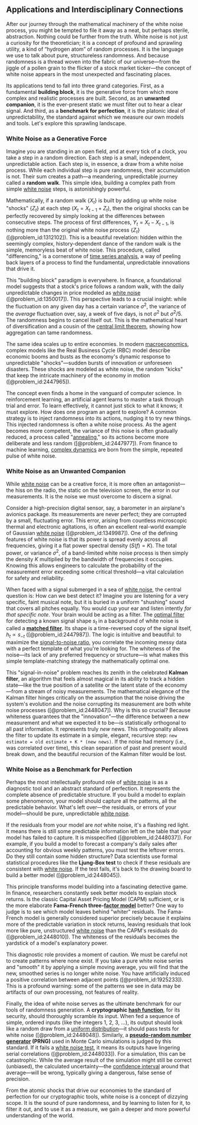 ## Applications and Interdisciplinary Connections

After our journey through the mathematical machinery of the white noise process, you might be tempted to file it away as a neat, but perhaps sterile, abstraction. Nothing could be further from the truth. White noise is not just a curiosity for the theoretician; it is a concept of profound and sprawling utility, a kind of “hydrogen atom” of random processes. It is the language we use to talk about pure, structureless randomness. And because randomness is a thread woven into the fabric of our universe—from the jiggle of a pollen grain to the flicker of a stock market ticker—the concept of white noise appears in the most unexpected and fascinating places.

Its applications tend to fall into three grand categories. First, as a fundamental **building block**, it is the generative force from which more complex and realistic processes are built. Second, as an **unwanted companion**, it is the ever-present static we must filter out to hear a clear signal. And third, as a **benchmark for perfection**, it is the platonic ideal of unpredictability, the standard against which we measure our own models and tools. Let's explore this sprawling landscape.

### White Noise as a Generative Force

Imagine you are standing in an open field, and at every tick of a clock, you take a step in a random direction. Each step is a small, independent, unpredictable action. Each step is, in essence, a draw from a white noise process. While each individual step is pure randomness, their accumulation is not. Their sum creates a path—a meandering, unpredictable journey called a **random walk**. This simple idea, building a complex path from simple [white noise](@article_id:144754) steps, is astonishingly powerful.

Mathematically, if a random walk $\{X_t\}$ is built by adding up white noise "shocks" $\{Z_t\}$ at each step ($X_t = X_{t-1} + Z_t$), then the original shocks can be perfectly recovered by simply looking at the differences between consecutive steps. The process of first differences, $Y_t = X_t - X_{t-1}$, is nothing more than the original white noise process $\{Z_t\}$ ([@problem_id:1312102]). This is a beautiful revelation: hidden within the seemingly complex, history-dependent dance of the random walk is the simple, memoryless beat of white noise. This procedure, called "differencing," is a cornerstone of [time series analysis](@article_id:140815), a way of peeling back layers of a process to find the fundamental, unpredictable innovations that drive it.

This "building block" paradigm is everywhere. In finance, a foundational model suggests that a stock's price follows a random walk, with the daily unpredictable changes in price modeled as [white noise](@article_id:144754) ([@problem_id:1350017]). This perspective leads to a crucial insight: while the fluctuation on any given day has a certain variance $\sigma^2$, the variance of the *average* fluctuation over, say, a week of five days, is not $\sigma^2$ but $\sigma^2/5$. The randomness begins to cancel itself out. This is the mathematical heart of diversification and a cousin of the [central limit theorem](@article_id:142614), showing how aggregation can tame randomness.

The same idea scales up to entire economies. In modern [macroeconomics](@article_id:146501), complex models like the Real Business Cycle (RBC) model describe economic booms and busts as the economy's dynamic response to unpredictable "shocks"—sudden bursts of innovation or unforeseen disasters. These shocks are modeled as white noise, the random "kicks" that keep the intricate machinery of the economy in motion ([@problem_id:2447965]).

The concept even finds a home in the vanguard of computer science. In reinforcement learning, an artificial agent learns to master a task through trial and error. To learn effectively, it cannot just stick to what it knows; it must explore. How does one program an agent to explore? A common strategy is to inject randomness into its actions, nudging it to try new things. This injected randomness is often a white noise process. As the agent becomes more competent, the variance of this noise is often gradually reduced, a process called "[annealing](@article_id:158865)," so its actions become more deliberate and less random ([@problem_id:2447977]). From finance to machine learning, [complex dynamics](@article_id:170698) are born from the simple, repeated pulse of white noise.

### White Noise as an Unwanted Companion

While [white noise](@article_id:144754) can be a creative force, it is more often an antagonist—the hiss on the radio, the static on the television screen, the error in our measurements. It is the noise we must overcome to discern a signal.

Consider a high-precision digital sensor, say, a barometer in an airplane's avionics package. Its measurements are never perfect; they are corrupted by a small, fluctuating error. This error, arising from countless microscopic thermal and electronic agitations, is often an excellent real-world example of Gaussian [white noise](@article_id:144754) ([@problem_id:1349987]). One of the defining features of white noise is that its power is spread evenly across all frequencies, giving it a flat power spectral density ($S(f) = K$). The total power, or variance $\sigma^2$, of a band-limited white noise process is then simply the density $K$ multiplied by the bandwidth of frequencies it occupies. Knowing this allows engineers to calculate the probability of the measurement error exceeding some critical threshold—a vital calculation for safety and reliability.

When faced with a signal submerged in a sea of [white noise](@article_id:144754), the central question is: How can we best detect it? Imagine you are listening for a very specific, faint musical note, but it is buried in a uniform "shushing" sound that covers all pitches equally. You would cup your ear and listen intently *for that specific note*. Your brain would be acting as a filter. The [optimal filter](@article_id:261567) for detecting a known signal shape $s_t$ in a background of white noise is called a **[matched filter](@article_id:136716)**. Its shape is a time-reversed copy of the signal itself, $h_t \propto s_{-t}$ ([@problem_id:2447987]). The logic is intuitive and beautiful: to maximize the [signal-to-noise ratio](@article_id:270702), you correlate the incoming messy data with a perfect template of what you're looking for. The whiteness of the noise—its lack of any preferred frequency or structure—is what makes this simple template-matching strategy the mathematically optimal one.

This "signal-in-noise" problem reaches its zenith in the celebrated **Kalman filter**, an algorithm that feels almost magical in its ability to track a hidden state—like the true position of a satellite or the latent state of the economy—from a stream of noisy measurements. The mathematical elegance of the Kalman filter hinges critically on the assumption that the noise driving the system's evolution and the noise corrupting its measurement are both white noise processes ([@problem_id:2448047]). Why is this so crucial? Because whiteness guarantees that the "innovation"—the difference between a new measurement and what we expected it to be—is statistically orthogonal to all past information. It represents truly *new* news. This orthogonality allows the filter to update its estimate in a simple, elegant, recursive step: `new estimate = old estimate + K * (new news)`. If the noise had memory (i.e., was correlated over time), this clean separation of past and present would break down, and the beautiful recursion of the Kalman filter would be lost.

### White Noise as a Benchmark for Perfection

Perhaps the most intellectually profound role of [white noise](@article_id:144754) is as a diagnostic tool and an abstract standard of perfection. It represents the complete absence of predictable structure. If you build a model to explain some phenomenon, your model should capture all the patterns, all the predictable behavior. What's left over—the residuals, or errors of your model—should be pure, unpredictable [white noise](@article_id:144754).

If the residuals from your model are *not* white noise, it's a flashing red light. It means there is still some predictable information left on the table that your model has failed to capture. It is misspecified ([@problem_id:2448037]). For example, if you build a model to forecast a company's daily sales after accounting for obvious weekly patterns, you must test the leftover errors. Do they still contain some hidden structure? Data scientists use formal statistical procedures like the **Ljung-Box test** to check if these residuals are consistent with [white noise](@article_id:144754). If the test fails, it's back to the drawing board to build a better model ([@problem_id:2448045]).

This principle transforms model building into a fascinating detective game. In finance, researchers constantly seek better models to explain stock returns. Is the classic Capital Asset Pricing Model (CAPM) sufficient, or is the more elaborate **Fama-French three-[factor model](@article_id:141385)** better? One way to judge is to see which model leaves behind "whiter" residuals. The Fama-French model is generally considered superior precisely because it explains more of the predictable variation in stock returns, leaving residuals that look more like pure, unstructured [white noise](@article_id:144754) than the CAPM's residuals do ([@problem_id:2448010]). The whiteness of the residuals becomes the yardstick of a model's explanatory power.

This diagnostic role provides a moment of caution. We must be careful not to create patterns where none exist. If you take a pure white noise series and "smooth" it by applying a simple moving average, you will find that the new, smoothed series is no longer white noise. You have artificially induced a positive correlation between adjacent points ([@problem_id:1925233]). This is a profound warning: some of the patterns we see in data may be artifacts of our own processing, not features of reality.

Finally, the idea of white noise serves as the ultimate benchmark for our tools of randomness generation. A **cryptographic [hash function](@article_id:635743)**, for its security, should thoroughly scramble its input. When fed a sequence of simple, ordered inputs (like the integers 1, 2, 3, ...), its output should look like a random draw from a [uniform distribution](@article_id:261240)—it should pass tests for white noise ([@problem_id:2448048]). Similarly, a **[pseudo-random number generator](@article_id:136664) (PRNG)** used in Monte Carlo simulations is judged by this standard. If it fails a [white noise test](@article_id:193275), it means its outputs have lingering serial correlations ([@problem_id:2448033]). For a simulation, this can be catastrophic. While the average result of the simulation might still be correct (unbiased), the calculated uncertainty—the [confidence interval](@article_id:137700) around that average—will be wrong, typically giving a dangerous, false sense of precision.

From the atomic shocks that drive our economies to the standard of perfection for our cryptographic tools, white noise is a concept of dizzying scope. It is the sound of pure randomness, and by learning to listen for it, to filter it out, and to use it as a measure, we gain a deeper and more powerful understanding of the world.